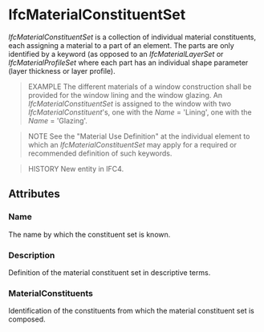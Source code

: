# IfcMaterialConstituentSet

_IfcMaterialConstituentSet_ is a collection of individual material constituents, each assigning a material to a part of an element. The parts are only identified by a keyword (as opposed to an _IfcMaterialLayerSet_ or _IfcMaterialProfileSet_ where each part has an individual shape parameter (layer thickness or layer profile).<!-- end of definition -->

> EXAMPLE The different materials of a window construction shall be provided for the window lining and the window glazing. An _IfcMaterialConstituentSet_ is assigned to the window with two _IfcMaterialConstituent_'s, one with the _Name_ = 'Lining', one with the _Name_ = 'Glazing'.

> NOTE See the "Material Use Definition" at the individual element to which an _IfcMaterialConstituentSet_ may apply for a required or recommended definition of such keywords.

> HISTORY New entity in IFC4.

## Attributes

### Name
The name by which the constituent set is known.

### Description
Definition of the material constituent set in descriptive terms.

### MaterialConstituents
Identification of the constituents from which the material constituent set is composed.
